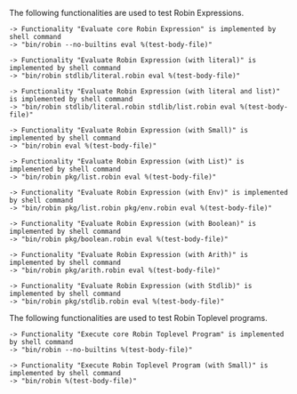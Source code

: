 The following functionalities are used to test Robin Expressions.

    -> Functionality "Evaluate core Robin Expression" is implemented by shell command
    -> "bin/robin --no-builtins eval %(test-body-file)"

    -> Functionality "Evaluate Robin Expression (with literal)" is implemented by shell command
    -> "bin/robin stdlib/literal.robin eval %(test-body-file)"

    -> Functionality "Evaluate Robin Expression (with literal and list)" is implemented by shell command
    -> "bin/robin stdlib/literal.robin stdlib/list.robin eval %(test-body-file)"

    -> Functionality "Evaluate Robin Expression (with Small)" is implemented by shell command
    -> "bin/robin eval %(test-body-file)"

    -> Functionality "Evaluate Robin Expression (with List)" is implemented by shell command
    -> "bin/robin pkg/list.robin eval %(test-body-file)"

    -> Functionality "Evaluate Robin Expression (with Env)" is implemented by shell command
    -> "bin/robin pkg/list.robin pkg/env.robin eval %(test-body-file)"

    -> Functionality "Evaluate Robin Expression (with Boolean)" is implemented by shell command
    -> "bin/robin pkg/boolean.robin eval %(test-body-file)"

    -> Functionality "Evaluate Robin Expression (with Arith)" is implemented by shell command
    -> "bin/robin pkg/arith.robin eval %(test-body-file)"

    -> Functionality "Evaluate Robin Expression (with Stdlib)" is implemented by shell command
    -> "bin/robin pkg/stdlib.robin eval %(test-body-file)"

The following functionalities are used to test Robin Toplevel programs.

    -> Functionality "Execute core Robin Toplevel Program" is implemented by shell command
    -> "bin/robin --no-builtins %(test-body-file)"

    -> Functionality "Execute Robin Toplevel Program (with Small)" is implemented by shell command
    -> "bin/robin %(test-body-file)"

